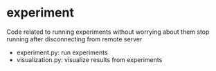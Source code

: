 # experiment
Code related to running experiments without worrying about them stop running after disconnecting from remote server

- experiment.py: run experiments
- visualization.py: visualize results from experiments
